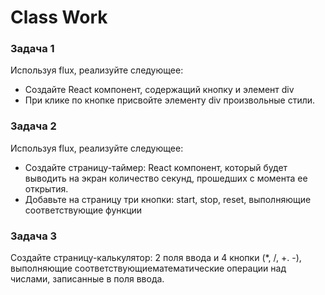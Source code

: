 # Class Work 

### Задача 1 
Используя flux, реализуйте следующее: 
* Создайте React компонент, содержащий кнопку и элемент div 
* При клике по кнопке присвойте элементу div произвольные стили. 

### Задача 2 
Используя flux, реализуйте следующее:  
* Создайте страницу-таймер: React компонент, который будет выводить на экран количество секунд, прошедших с момента ее открытия.
* Добавьте на страницу три кнопки: start, stop, reset, выполняющие соответствующие функции 

### Задача 3
Создайте страницу-калькулятор: 2 поля ввода и 4 кнопки (*, /, +. -), выполняющие соответствующиематематические операции над числами, записанные в поля ввода. 